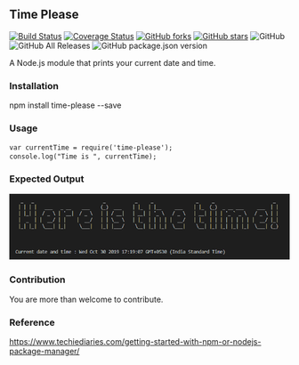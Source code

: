 ## Time Please
[![Build Status][build-status-image]][build-status-url] [![Coverage Status][coverage-image]][coverage-url] [![GitHub forks][github-fork-image]][github-fork-url] [![GitHub stars][github-star-image]][github-star-url] ![GitHub][github-license-url] ![GitHub All Releases][github-download-url] ![GitHub package.json version][github-version-url]

A Node.js module that prints your current date and time.


### Installation
npm install time-please --save


### Usage
```
var currentTime = require('time-please');
console.log("Time is ", currentTime);
```

### Expected Output
![Expected Output](https://raw.githubusercontent.com/naman1303/images/master/time-please.PNG)


### Contribution
You are more than welcome to contribute.


### Reference
https://www.techiediaries.com/getting-started-with-npm-or-nodejs-package-manager/

[build-status-image]: https://travis-ci.org/naman1303/time-please.svg?branch=master
[build-status-url]: https://travis-ci.org/naman1303/time-please
[coverage-image]: https://coveralls.io/repos/github/naman1303/time-please/badge.svg?branch=master
[coverage-url]: https://coveralls.io/github/naman1303/time-please?branch=master
[github-fork-image]: https://img.shields.io/github/forks/naman1303/time-please
[github-fork-url]: https://github.com/naman1303/time-please/network
[github-star-image]: https://img.shields.io/github/stars/naman1303/time-please?color=orange
[github-star-url]: https://github.com/naman1303/time-please/stargazers
[github-version-url]: https://img.shields.io/github/package-json/v/naman1303/time-please
[github-download-url]: https://img.shields.io/github/downloads/naman1303/time-please/total
[github-license-url]: https://img.shields.io/github/license/naman1303/time-please
